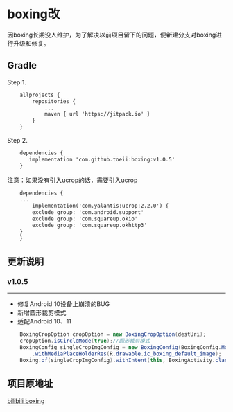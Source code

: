 # boxing改
因boxing长期没人维护，为了解决以前项目留下的问题，便新建分支对boxing进行升级和修复。

## Gradle
Step 1. 

```XML
    allprojects {
        repositories {
            ...
            maven { url 'https://jitpack.io' }
        }
    }
```
Step 2. 

```XML
    dependencies {
       implementation 'com.github.toeii:boxing:v1.0.5'
    }
```

注意：如果没有引入ucrop的话，需要引入ucrop

```XML
    dependencies {
	...
        implementation('com.yalantis:ucrop:2.2.0') {
		exclude group: 'com.android.support'
		exclude group: 'com.squareup.okio'
		exclude group: 'com.squareup.okhttp3'
	}
    }
```

## 更新说明
### v1.0.5
---
- 修复Android 10设备上崩溃的BUG
- 新增圆形裁剪模式
- 适配Android 10、11 

```java
	BoxingCropOption cropOption = new BoxingCropOption(destUri);
	cropOption.isCircleMode(true);//圆形裁剪模式
	BoxingConfig singleCropImgConfig = new BoxingConfig(BoxingConfig.Mode.SINGLE_IMG).withCropOption(cropOption)
		.withMediaPlaceHolderRes(R.drawable.ic_boxing_default_image);
	Boxing.of(singleCropImgConfig).withIntent(this, BoxingActivity.class).start(this, REQUEST_CODE);
```

## 项目原地址

[bilibili boxing](https://github.com/bilibili/boxing)

